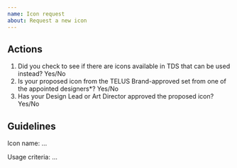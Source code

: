 ```yaml
---
name: Icon request
about: Request a new icon
---
```


<!--
  ### IMPORTANT SECURITY NOTE ###

  When opening issues, be sure NOT to include any private or personal
  information such as secrets, passwords, or any source code that involves
  data retrieval.

  Also, do not include links to sites on staging.
-->

<!-- 
  ### TDS Timeline for releasing icons ###

  New icon requests will be released midway in the next month.

  Example 1: if you submit an icon request and it gets approved on August 3, it will be
  released on September 15.

  Example 2: if you submit an icon request and it gets approved on August 28, it will be
  released on September 15.
-->

## Actions

1. Did you check to see if there are icons available in TDS that can be used instead? Yes/No
2. Is your proposed icon from the TELUS Brand-approved set from one of the appointed designers*? Yes/No
3. Has your Design Lead or Art Director approved the proposed icon? Yes/No

<!--
  * Appointed designers with access to TELUS branded icons include: Catherine Roberston (UPC), Cherry Hung (My TELUS),
  Christina Lo (TDS), Francisco Pena (DRB), Gary Chow (CX), Laurel Terlesky (Home Solutions), Stu Brown (Mobility)
-->

## Guidelines

Icon name: ... <!-- What do you propose for the icon to be named? -->

Usage criteria: ...

<!-- Please add one line for usage criteria. If you require assistance, please refer to current criteria for decorative icons <https://tds.telus.com/components/index.html#decorativeicon>. -->

<!-- If the icon has been approved, please attach an svg file to this ticket and include a screenshot. -->

<!--
  SVG preferences

  - It has been created with a 1px stroke at 24px
  - It can stay outlined
-->
